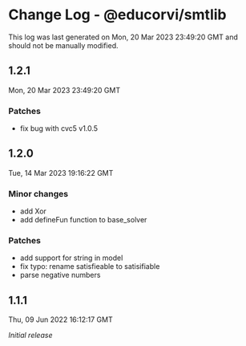 # Change Log - @educorvi/smtlib

This log was last generated on Mon, 20 Mar 2023 23:49:20 GMT and should not be manually modified.

## 1.2.1

Mon, 20 Mar 2023 23:49:20 GMT

### Patches

-   fix bug with cvc5 v1.0.5

## 1.2.0

Tue, 14 Mar 2023 19:16:22 GMT

### Minor changes

-   add Xor
-   add defineFun function to base_solver

### Patches

-   add support for string in model
-   fix typo: rename satisfieable to satisifiable
-   parse negative numbers

## 1.1.1

Thu, 09 Jun 2022 16:12:17 GMT

_Initial release_
